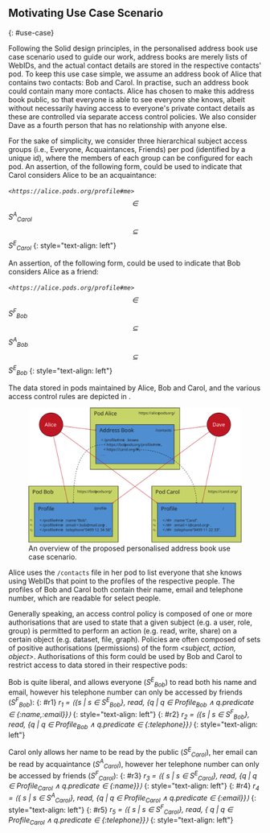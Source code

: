 ## Motivating Use Case Scenario
{: #use-case}


Following the Solid design principles, in the personalised address book use case scenario used to guide our work, address books are merely lists of WebIDs, and the actual contact details are stored in the respective contacts' pod.
To keep this use case simple, we assume an address book of Alice that contains two contacts: Bob and Carol.
In practise, such an address book could contain many more contacts.
Alice has chosen to make this address book public,
so that everyone is able to see everyone she knows,
albeit without necessarily having access to everyone's private contact details as these are controlled via separate access control policies.
We also consider Dave as a fourth person that has no relationship with anyone else.


For the sake of simplicity, we consider three hierarchical subject access groups (i.e., Everyone, Acquaintances, Friends) per pod (identified  by a unique id), where the members of each group can be configured for each pod. An assertion, of the following form, could be used to indicate that Carol considers Alice to be an acquaintance:

_`<https://alice.pods.org/profile#me>` $$\in$$ S<span class="supsub"><sup>A</sup><sub><i>Carol</i></sub></span> $$\subseteq$$ S<span class="supsub"><sup>E</sup><sub><i>Carol</i></sub></span>_
{: style="text-align: left"}

An assertion, of the following form, could be used to indicate that Bob considers Alice as a friend:

_`<https://alice.pods.org/profile#me>` $$\in$$ S<span class="supsub"><sup>F</sup><sub><i>Bob</i></sub></span> $$\subseteq$$ S<span class="supsub"><sup>A</sup><sub><i>Bob</i></sub></span> $$\subseteq$$ S<span class="supsub"><sup>E</sup><sub><i>Bob</i></sub></span>_
{: style="text-align: left"}

The data stored in pods maintained by Alice, Bob and Carol, and the various access control rules are depicted in [](#figure-use-case).

<figure id="figure-use-case">
<img src="img/use-case.svg" alt="[Personal Address Book]" class="figure-width-twothird">
<figcaption markdown="block">
An overview of the proposed personalised address book use case scenario.
</figcaption>
</figure>

Alice uses the `/contacts` file in her pod to list everyone that she knows using WebIDs that point to the profiles of the respective people.
The profiles of Bob and Carol both contain their name, email and telephone number, which are readable for select people.

Generally speaking, an access control policy is composed of one or more authorisations that are used to state that a given subject (e.g. a user, role, group) is permitted to perform an action (e.g. read, write, share) on a certain object (e.g. dataset, file, graph). Policies are often composed of sets of positive authorisations (permissions) of the form <em>&lt;subject, action, object&gt;</em>. Authorisations of this form could be used by Bob and Carol to restrict access to data stored in their respective pods:

Bob is quite liberal, and allows everyone (_S<span class="supsub"><sup>E</sup><sub><i>Bob</i></sub></span>_) to read both his name and email, however his telephone number can only be accessed by friends (_S<span class="supsub"><sup>F</sup><sub><i>Bob</i></sub></span>_):
{: #r1}
<em>r<sub>1</sub> = ⟨{s | s ∈ S<span class="supsub"><sup>E</sup><sub><i>Bob</i></sub></span>}, read, {q | q ∈ Profile<sub>Bob</sub> ∧ q.predicate ∈ {:name,:email}}⟩</em>
{: style="text-align: left"}
{: #r2}
<em>r<sub>2</sub> = ⟨{s | s ∈ S<span class="supsub"><sup>F</sup><sub><i>Bob</i></sub></span>}, read, {q | q ∈ Profile<sub>Bob</sub> ∧ q.predicate ∈ {:telephone}}⟩</em>
{: style="text-align: left"}


Carol only allows her name to be read by the public (_S<span class="supsub"><sup>E</sup><sub><i>Carol</i></sub></span>_), her email can be read by acquaintance (_S<span class="supsub"><sup>A</sup><sub><i>Carol</i></sub></span>_), however her telephone number can only be accessed by friends (_S<span class="supsub"><sup>F</sup><sub><i>Carol</i></sub></span>_):
{: #r3}
<em>r<sub>3</sub> = ⟨{ s | s ∈ S<span class="supsub"><sup>E</sup><sub><i>Carol</i></sub></span>}, read, {q | q ∈ Profile<sub>Carol</sub> ∧ q.predicate ∈ {:name}}⟩</em>
{: style="text-align: left"}
{: #r4}
<em>r<sub>4</sub> = ⟨{ s | s ∈ S<span class="supsub"><sup>A</sup><sub><i>Carol</i></sub></span>}, read, {q | q ∈ Profile<sub>Carol</sub> ∧ q.predicate ∈ {:email}}⟩</em>
{: style="text-align: left"}
{: #r5}
<em>r<sub>5</sub> = ⟨{ s | s ∈ S<span class="supsub"><sup>F</sup><sub><i>Carol</i></sub></span>}, read, { q | q ∈ Profile<sub>Carol</sub> ∧ q.predicate ∈ {:telephone}}⟩</em>
{: style="text-align: left"}
